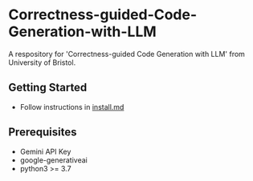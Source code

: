 # Correctness-guided-Code-Generation-with-LLM
A respository for 'Correctness-guided Code Generation with LLM' from University of Bristol.

## Getting Started
+ Follow instructions in [install.md](https://github.com/fw22912/Correctness-guided-Code-Generation-with-LLM/blob/documents/docs/install.md)

## Prerequisites 
+ Gemini API Key
+ google-generativeai
+ python3 >= 3.7
